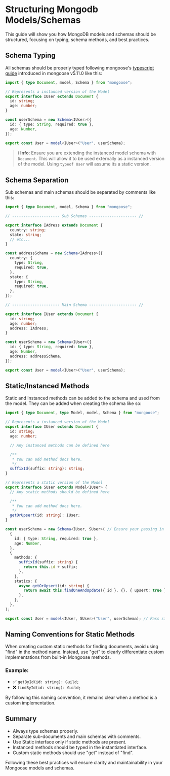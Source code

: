 # Structuring Mongodb Models/Schemas

This guide will show you how MongoDB models and schemas should be structured, focusing on typing, schema methods, and best practices.

## Schema Typing

All schemas should be properly typed following mongoose's [typescript guide](https://mongoosejs.com/docs/typescript.html) introduced in mongoose v5.11.0 like this:

```ts
import { type Document, model, Schema } from "mongoose";

// Represents a instanced version of the Model
export interface IUser extends Document {
  id: string;
  age: number;
}

const userSchema = new Schema<IUser>({
  id: { type: String, required: true },
  age: Number,
});

export const User = model<IUser>("User", userSchema);
```

> ℹ️ **Info**: Ensure you are extending the instanced model schema with `Document`. This will allow it to be used externally as a instanced version of the model. Using `typeof User` will assume its a static version.

## Schema Separation

Sub schemas and main schemas should be separated by comments like this:

```ts
import { type Document, model, Schema } from "mongoose";

// --------------------- Sub Schemas --------------------- //

export interface IAdress extends Document {
  country: string;
  state: string;
  // etc...
}

const addressSchema = new Schema<IAdress>({
  country: {
    type: String,
    required: true,
  },
  state: {
    type: String,
    required: true,
  },
});

// --------------------- Main Schema --------------------- //

export interface IUser extends Document {
  id: string;
  age: number;
  address: IAdress;
}

const userSchema = new Schema<IUser>({
  id: { type: String, required: true },
  age: Number,
  address: addressSchema,
});

export const User = model<IUser>("User", userSchema);
```

## Static/Instanced Methods

Static and Instanced methods can be added to the schema and used from the model. They can be added when creating the schema like so:

```ts
import { type Document, type Model, model, Schema } from "mongoose";

// Represents a instanced version of the Model
export interface IUser extends Document {
  id: string;
  age: number;

  // Any instanced methods can be defined here

  /**
   * You can add method docs here.
   */
  suffixId(suffix: string): string;
}

// Represents a static version of the Model
export interface SUser extends Model<IUser> {
  // Any static methods should be defined here

  /**
   * You can add method docs here.
   */
  getOrUpsert(id: string): IUser;
}

const userSchema = new Schema<IUser, SUser>( // Ensure your passing in the static user interface too!
  {
    id: { type: String, required: true },
    age: Number,
  },
  {
    methods: {
      suffixId(suffix: string) {
        return this.id + suffix;
      },
    },
    statics: {
      async getOrUpsert(id: string) {
        return await this.findOneAndUpdate({ id }, {}, { upsert: true });
      },
    },
  },
);

export const User = model<IUser, SUser>("User", userSchema); // Pass static user here too!
```

## Naming Conventions for Static Methods

When creating custom static methods for finding documents, avoid using "find" in the method name. Instead, use "get" to clearly differentiate custom implementations from built-in Mongoose methods.

### Example:

- ✅ `getById(id: string): Guild;`
- ❌ `findById(id: string): Guild;`

By following this naming convention, it remains clear when a method is a custom implementation.

## Summary

- Always type schemas properly.
- Separate sub-documents and main schemas with comments.
- Use Static interface only if static methods are present.
- Instanced methods should be typed in the instantiated interface.
- Custom static methods should use "get" instead of "find".

Following these best practices will ensure clarity and maintainability in your Mongoose models and schemas.
